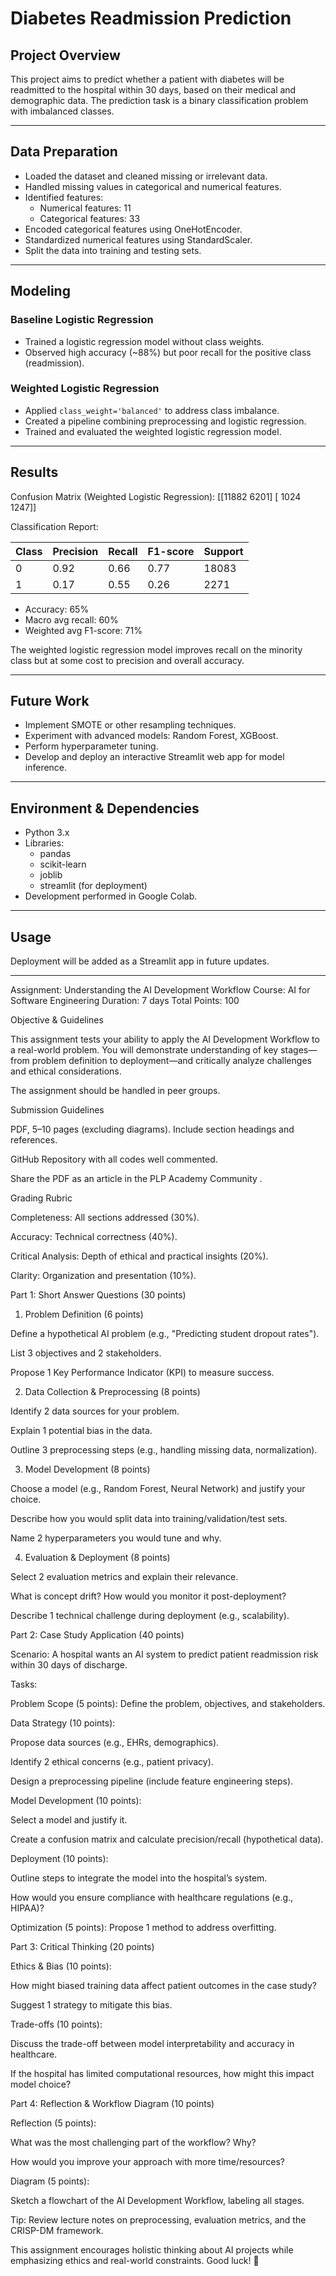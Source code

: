 # Diabetes Readmission Prediction

## Project Overview

This project aims to predict whether a patient with diabetes will be readmitted to the hospital within 30 days, based on their medical and demographic data. The prediction task is a binary classification problem with imbalanced classes.

---

## Data Preparation

- Loaded the dataset and cleaned missing or irrelevant data.
- Handled missing values in categorical and numerical features.
- Identified features:
  - Numerical features: 11
  - Categorical features: 33
- Encoded categorical features using OneHotEncoder.
- Standardized numerical features using StandardScaler.
- Split the data into training and testing sets.

---

## Modeling

### Baseline Logistic Regression

- Trained a logistic regression model without class weights.
- Observed high accuracy (~88%) but poor recall for the positive class (readmission).

### Weighted Logistic Regression

- Applied `class_weight='balanced'` to address class imbalance.
- Created a pipeline combining preprocessing and logistic regression.
- Trained and evaluated the weighted logistic regression model.

---

## Results

Confusion Matrix (Weighted Logistic Regression):
[[11882 6201]
[ 1024 1247]]

Classification Report:

| Class | Precision | Recall | F1-score | Support |
|-------|-----------|--------|----------|---------|
| 0     | 0.92      | 0.66   | 0.77     | 18083   |
| 1     | 0.17      | 0.55   | 0.26     | 2271    |

- Accuracy: 65%
- Macro avg recall: 60%
- Weighted avg F1-score: 71%

The weighted logistic regression model improves recall on the minority class but at some cost to precision and overall accuracy.

---

## Future Work

- Implement SMOTE or other resampling techniques.
- Experiment with advanced models: Random Forest, XGBoost.
- Perform hyperparameter tuning.
- Develop and deploy an interactive Streamlit web app for model inference.

---

## Environment & Dependencies

- Python 3.x
- Libraries:
  - pandas
  - scikit-learn
  - joblib
  - streamlit (for deployment)
- Development performed in Google Colab.

---

## Usage 
Deployment will be added as a Streamlit app in future updates.

---
Assignment: Understanding the AI Development Workflow
Course: AI for Software Engineering
Duration: 7 days
Total Points: 100

Objective & Guidelines

This assignment tests your ability to apply the AI Development Workflow to a real-world problem. You will demonstrate understanding of key stages—from problem definition to deployment—and critically analyze challenges and ethical considerations.

The assignment should be handled in peer groups. 

Submission Guidelines

PDF, 5–10 pages (excluding diagrams). Include section headings and references.

GitHub Repository with all codes well commented. 

Share the PDF as an article in the PLP Academy Community .

Grading Rubric

Completeness: All sections addressed (30%).

Accuracy: Technical correctness (40%).

Critical Analysis: Depth of ethical and practical insights (20%).

Clarity: Organization and presentation (10%).

Part 1: Short Answer Questions (30 points)

1. Problem Definition (6 points)

Define a hypothetical AI problem (e.g., "Predicting student dropout rates").

List 3 objectives and 2 stakeholders.

Propose 1 Key Performance Indicator (KPI) to measure success.

2. Data Collection & Preprocessing (8 points)

Identify 2 data sources for your problem.

Explain 1 potential bias in the data.

Outline 3 preprocessing steps (e.g., handling missing data, normalization).

3. Model Development (8 points)

Choose a model (e.g., Random Forest, Neural Network) and justify your choice.

Describe how you would split data into training/validation/test sets.

Name 2 hyperparameters you would tune and why.

4. Evaluation & Deployment (8 points)

Select 2 evaluation metrics and explain their relevance.

What is concept drift? How would you monitor it post-deployment?

Describe 1 technical challenge during deployment (e.g., scalability).

Part 2: Case Study Application (40 points)

Scenario: A hospital wants an AI system to predict patient readmission risk within 30 days of discharge.

Tasks:

Problem Scope (5 points): Define the problem, objectives, and stakeholders.

Data Strategy (10 points):

Propose data sources (e.g., EHRs, demographics).

Identify 2 ethical concerns (e.g., patient privacy).

Design a preprocessing pipeline (include feature engineering steps).

Model Development (10 points):

Select a model and justify it.

Create a confusion matrix and calculate precision/recall (hypothetical data).

Deployment (10 points):

Outline steps to integrate the model into the hospital’s system.

How would you ensure compliance with healthcare regulations (e.g., HIPAA)?

Optimization (5 points): Propose 1 method to address overfitting.

Part 3: Critical Thinking (20 points)

Ethics & Bias (10 points):

How might biased training data affect patient outcomes in the case study?

Suggest 1 strategy to mitigate this bias.

Trade-offs (10 points):

Discuss the trade-off between model interpretability and accuracy in healthcare.

If the hospital has limited computational resources, how might this impact model choice?

Part 4: Reflection & Workflow Diagram (10 points)

Reflection (5 points):

What was the most challenging part of the workflow? Why?

How would you improve your approach with more time/resources?

Diagram (5 points):

Sketch a flowchart of the AI Development Workflow, labeling all stages.

Tip: Review lecture notes on preprocessing, evaluation metrics, and the CRISP-DM framework.

This assignment encourages holistic thinking about AI projects while emphasizing ethics and real-world constraints. Good luck! 🚀